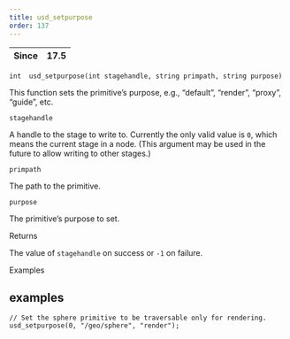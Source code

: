 ```yaml
---
title: usd_setpurpose
order: 137
---
```

| Since | 17.5 |
| --- | --- |

`int  usd_setpurpose(int stagehandle, string primpath, string purpose)`

This function sets the primitive’s purpose, e.g., “default”, “render”, “proxy”, “guide”, etc.

`stagehandle`

A handle to the stage to write to. Currently the only valid value is `0`, which means the current stage in a node. (This argument may be used in the future to allow writing to other stages.)

`primpath`

The path to the primitive.

`purpose`

The primitive’s purpose to set.

Returns

The value of `stagehandle` on success or `-1` on failure.

Examples

## examples

```vex
// Set the sphere primitive to be traversable only for rendering.
usd_setpurpose(0, "/geo/sphere", "render");

```
